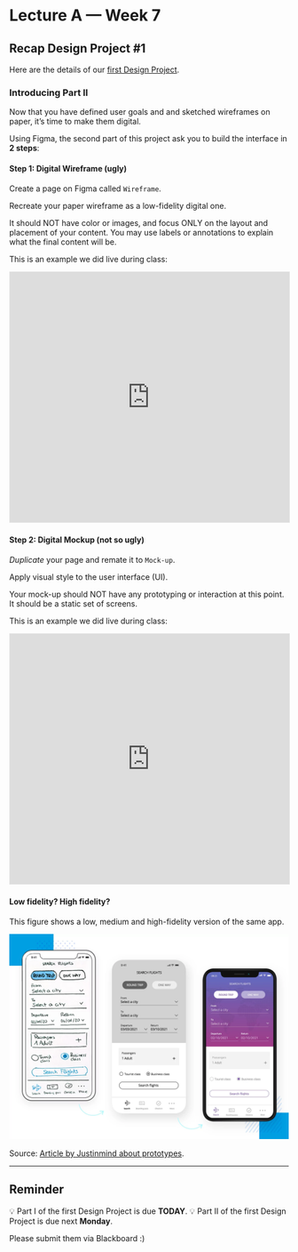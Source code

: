 # Lecture A — Week 7

## Recap Design Project #1

Here are the details of our [first Design Project](../../Assignments/design-project-1.pdf).

### Introducing Part II

Now that you have defined user goals and and sketched wireframes on paper, it’s time to make them digital.

Using Figma, the second part of this project ask you to build the interface in **2 steps**:

#### Step 1: Digital Wireframe (ugly)

Create a page on Figma called `Wireframe`.

Recreate your paper wireframe as a low-fidelity digital one.

It should NOT have color or images, and focus ONLY on the layout and placement of your content. You may use labels or annotations to explain what the final content will be.

This is an example we did live during class:

<iframe style="border: 1px solid rgba(0, 0, 0, 0.1);" width="100%" height="450" src="https://www.figma.com/embed?embed_host=share&url=https%3A%2F%2Fwww.figma.com%2Ffile%2Fr40KPcEGymWRgUYOIEI8BR%2Far-hotel%3Fnode-id%3D0%253A1" allowfullscreen></iframe>

#### Step 2: Digital Mockup (not so ugly)

*Duplicate* your page and remate it to `Mock-up`.

Apply visual style to the user interface (UI).

Your mock-up should NOT have any prototyping or interaction at this point. It should be a static set of screens.

This is an example we did live during class:

<iframe style="border: 1px solid rgba(0, 0, 0, 0.1);" width="100%" height="450" src="https://www.figma.com/embed?embed_host=share&url=https%3A%2F%2Fwww.figma.com%2Ffile%2Fr40KPcEGymWRgUYOIEI8BR%2Far-hotel%3Fnode-id%3D2%253A43" allowfullscreen></iframe>

#### Low fidelity? High fidelity?

This figure shows a low, medium and high-fidelity version of the same app. 

![Sample app](../../../../media/low-to-high-fidelity-prototype.png)

Source: [Article by Justinmind about prototypes](https://www.justinmind.com/prototyping/low-fidelity-vs-high-fidelity-prototypes).

---

## Reminder

💡 Part I of the first Design Project is due **TODAY**.
💡 Part II of the first Design Project is due next **Monday**.

Please submit them via Blackboard :)
